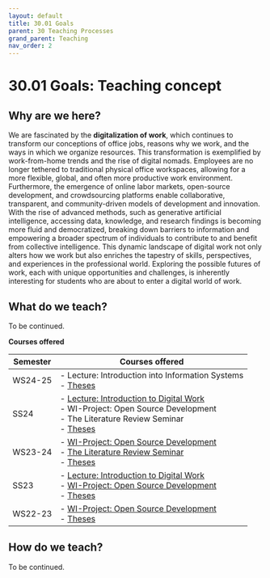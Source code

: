 ```yaml
---
layout: default
title: 30.01 Goals
parent: 30 Teaching Processes
grand_parent: Teaching
nav_order: 2
---
```


# 30.01 Goals: Teaching concept

## Why are we here?

We are fascinated by the **digitalization of work**, which continues to transform our conceptions of office jobs, reasons why we work, and the ways in which we organize resources.
This transformation is exemplified by work-from-home trends and the rise of digital nomads.
Employees are no longer tethered to traditional physical office workspaces, allowing for a more flexible, global, and often more productive work environment.
Furthermore, the emergence of online labor markets, open-source development, and crowdsourcing platforms enable collaborative, transparent, and community-driven models of development and innovation.
With the rise of advanced methods, such as generative artificial intelligence, accessing data, knowledge, and research findings is becoming more fluid and democratized, breaking down barriers to information and empowering a broader spectrum of individuals to contribute to and benefit from collective intelligence.
This dynamic landscape of digital work not only alters how we work but also enriches the tapestry of skills, perspectives, and experiences in the professional world.
Exploring the possible futures of work, each with unique opportunities and challenges, is inherently interesting for students who are about to enter a digital world of work.

<!--
Our goal is to ...
create learning environments that afford  ... and effective learning experience 
-->

## What do we teach?

To be continued.

**Courses offered**

**Semester** | **Courses offered** |
--- | --- |
WS24-25 | - Lecture: Introduction into Information Systems <br> - [Theses](../35_theses.html) |
SS24 | - [Lecture: Introduction to Digital Work](../32_lectures/32.02.idw-ss24.html) <br> - WI-Project: Open Source Development <br> - The Literature Review Seminar <br> - [Theses](../35_theses.html) |
WS23-24 | - [WI-Project: Open Source Development](../33_projects/33.02.osd-ws23-24.html) <br> - [The Literature Review Seminar](../34_seminars/34.02.lrsem-ws23-24.html) <br> - [Theses](../35_theses.html) |
SS23 | - [Lecture: Introduction to Digital Work](../32_lectures/32.01.idw-ss23.html) <br> - [WI-Project: Open Source Development](../33_projects/33.01.osd-ss23.html) <br> - [Theses](../35_theses.html) |
WS22-23 | - [WI-Project: Open Source Development](../34_seminars/34.01.lrsem-ws22-23.html) <br> - [Theses](../35_theses.html) |

## How do we teach?

To be continued.
